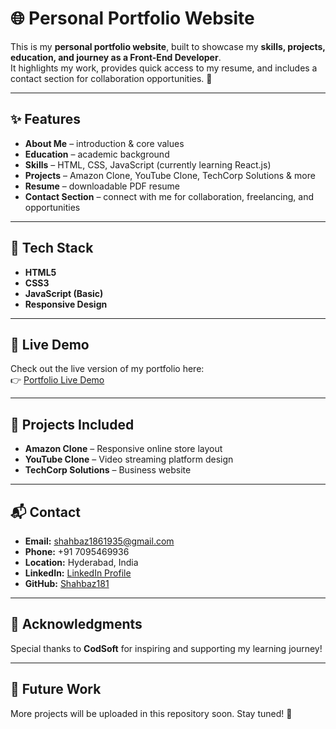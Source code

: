 # 🌐 Personal Portfolio Website  

This is my **personal portfolio website**, built to showcase my **skills, projects, education, and journey as a Front-End Developer**.  
It highlights my work, provides quick access to my resume, and includes a contact section for collaboration opportunities. 🚀  

---

## ✨ Features  
- **About Me** – introduction & core values  
- **Education** – academic background  
- **Skills** – HTML, CSS, JavaScript (currently learning React.js)  
- **Projects** – Amazon Clone, YouTube Clone, TechCorp Solutions & more  
- **Resume** – downloadable PDF resume  
- **Contact Section** – connect with me for collaboration, freelancing, and opportunities  

---

## 🔧 Tech Stack  
- **HTML5**  
- **CSS3**  
- **JavaScript (Basic)**  
- **Responsive Design**  

---

## 🚀 Live Demo  
Check out the live version of my portfolio here:  
👉 [Portfolio Live Demo](https://lucky-lily-435b2a.netlify.app/)  

---

## 📂 Projects Included  
- **Amazon Clone** – Responsive online store layout  
- **YouTube Clone** – Video streaming platform design  
- **TechCorp Solutions** – Business website  

---

## 📬 Contact  
- **Email:** shahbaz1861935@gmail.com  
- **Phone:** +91 7095469936  
- **Location:** Hyderabad, India  
- **LinkedIn:** [LinkedIn Profile](https://linkedin.com/in/your-link)  
- **GitHub:** [Shahbaz181](https://github.com/Shahbaz181)  

---

## 🙌 Acknowledgments  
Special thanks to **CodSoft** for inspiring and supporting my learning journey!  

---

## 🔮 Future Work  
More projects will be uploaded in this repository soon. Stay tuned! 🚀  
